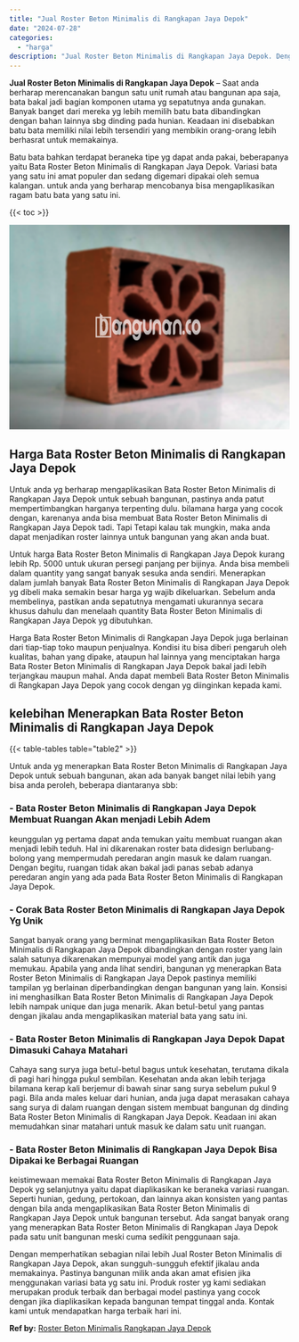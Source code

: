 ```yaml
---
title: "Jual Roster Beton Minimalis di Rangkapan Jaya Depok"
date: "2024-07-28"
categories: 
  - "harga"
description: "Jual Roster Beton Minimalis di Rangkapan Jaya Depok. Dengan memperhatikan sebagian nilai lebih Jual Roster Beton Minimalis di Rangkapan Jaya Depok, akan sung..."
---
```


**Jual Roster Beton Minimalis di Rangkapan Jaya Depok** – Saat anda berharap merencanakan bangun satu unit rumah atau bangunan apa saja, bata bakal jadi bagian komponen utama yg sepatutnya anda gunakan. Banyak banget dari mereka yg lebih memilih batu bata dibandingkan dengan bahan lainnya sbg dinding pada hunian. Keadaan ini disebabkan batu bata memiliki nilai lebih tersendiri yang membikin orang-orang lebih berhasrat untuk memakainya.

Batu bata bahkan terdapat beraneka tipe yg dapat anda pakai, beberapanya yaitu Bata Roster Beton Minimalis di Rangkapan Jaya Depok. Variasi bata yang satu ini amat populer dan sedang digemari dipakai oleh semua kalangan. untuk anda yang berharap mencobanya bisa mengaplikasikan ragam batu bata yang satu ini.

{{< toc >}}

![Jual Roster Beton Minimalis di Rangkapan Jaya Depok](/images/bata-roster-minimalis-27.png)

## Harga Bata Roster Beton Minimalis di Rangkapan Jaya Depok

Untuk anda yg berharap mengaplikasikan Bata Roster Beton Minimalis di Rangkapan Jaya Depok untuk sebuah bangunan, pastinya anda patut mempertimbangkan harganya terpenting dulu. bilamana harga yang cocok dengan, karenanya anda bisa membuat Bata Roster Beton Minimalis di Rangkapan Jaya Depok tadi. Tapi Tetapi kalau tak mungkin, maka anda dapat menjadikan roster lainnya untuk bangunan yang akan anda buat.

Untuk harga Bata Roster Beton Minimalis di Rangkapan Jaya Depok kurang lebih Rp. 5000 untuk ukuran persegi panjang per bijinya. Anda bisa membeli dalam quantity yang sangat banyak sesuka anda sendiri. Menerapkan dalam jumlah banyak Bata Roster Beton Minimalis di Rangkapan Jaya Depok yg dibeli maka semakin besar harga yg wajib dikeluarkan. Sebelum anda membelinya, pastikan anda sepatutnya mengamati ukurannya secara khusus dahulu dan menelaah quantity Bata Roster Beton Minimalis di Rangkapan Jaya Depok yg dibutuhkan.

Harga Bata Roster Beton Minimalis di Rangkapan Jaya Depok juga berlainan dari tiap-tiap toko maupun penjualnya. Kondisi itu bisa diberi pengaruh oleh kualitas, bahan yang dipake, ataupun hal lainnya yang menciptakan harga Bata Roster Beton Minimalis di Rangkapan Jaya Depok bakal jadi lebih terjangkau maupun mahal. Anda dapat membeli Bata Roster Beton Minimalis di Rangkapan Jaya Depok yang cocok dengan yg diinginkan kepada kami.

## kelebihan Menerapkan Bata Roster Beton Minimalis di Rangkapan Jaya Depok

{{< table-tables table="table2" >}}

Untuk anda yg menerapkan Bata Roster Beton Minimalis di Rangkapan Jaya Depok untuk sebuah bangunan, akan ada banyak banget nilai lebih yang bisa anda peroleh, beberapa diantaranya sbb:

### \- Bata Roster Beton Minimalis di Rangkapan Jaya Depok Membuat Ruangan Akan menjadi Lebih Adem

keunggulan yg pertama dapat anda temukan yaitu membuat ruangan akan menjadi lebih teduh. Hal ini dikarenakan roster bata didesign berlubang-bolong yang mempermudah peredaran angin masuk ke dalam ruangan. Dengan begitu, ruangan tidak akan bakal jadi panas sebab adanya peredaran angin yang ada pada Bata Roster Beton Minimalis di Rangkapan Jaya Depok.

### \- Corak Bata Roster Beton Minimalis di Rangkapan Jaya Depok Yg Unik

Sangat banyak orang yang berminat mengaplikasikan Bata Roster Beton Minimalis di Rangkapan Jaya Depok dibandingkan dengan roster yang lain salah satunya dikarenakan mempunyai model yang antik dan juga memukau. Apabila yang anda lihat sendiri, bangunan yg menerapkan Bata Roster Beton Minimalis di Rangkapan Jaya Depok pastinya memiliki tampilan yg berlainan diperbandingkan dengan bangunan yang lain. Konsisi ini menghasilkan Bata Roster Beton Minimalis di Rangkapan Jaya Depok lebih nampak unique dan juga menarik. Akan betul-betul yang pantas dengan jikalau anda mengaplikasikan material bata yang satu ini.

### \- Bata Roster Beton Minimalis di Rangkapan Jaya Depok Dapat Dimasuki Cahaya Matahari

Cahaya sang surya juga betul-betul bagus untuk kesehatan, terutama dikala di pagi hari hingga pukul sembilan. Kesehatan anda akan lebih terjaga bilamana kerap kali berjemur di bawah sinar sang surya sebelum pukul 9 pagi. Bila anda males keluar dari hunian, anda juga dapat merasakan cahaya sang surya di dalam ruangan dengan sistem membuat bangunan dg dinding Bata Roster Beton Minimalis di Rangkapan Jaya Depok. Keadaan ini akan memudahkan sinar matahari untuk masuk ke dalam satu unit ruangan.

### \- Bata Roster Beton Minimalis di Rangkapan Jaya Depok Bisa Dipakai ke Berbagai Ruangan

keistimewaan memakai Bata Roster Beton Minimalis di Rangkapan Jaya Depok yg selanjutnya yaitu dapat diaplikasikan ke beraneka variasi ruangan. Seperti hunian, gedung, pertokoan, dan lainnya akan konsisten yang pantas dengan bila anda mengaplikasikan Bata Roster Beton Minimalis di Rangkapan Jaya Depok untuk bangunan tersebut. Ada sangat banyak orang yang menerapkan Bata Roster Beton Minimalis di Rangkapan Jaya Depok pada satu unit bangunan meski cuma sedikit penggunaan saja.

Dengan memperhatikan sebagian nilai lebih Jual Roster Beton Minimalis di Rangkapan Jaya Depok, akan sungguh-sungguh efektif jikalau anda memakainya. Pastinya bangunan milik anda akan amat efisien jika menggunakan variasi bata yg satu ini. Produk roster yg kami sediakan merupakan produk terbaik dan berbagai model pastinya yang cocok dengan jika diaplikasikan kepada bangunan tempat tinggal anda. Kontak kami untuk mendapatkan harga terbaik hari ini.

**Ref by:** [Roster Beton Minimalis Rangkapan Jaya Depok](https://id.wikipedia.org/wiki/Roster)
